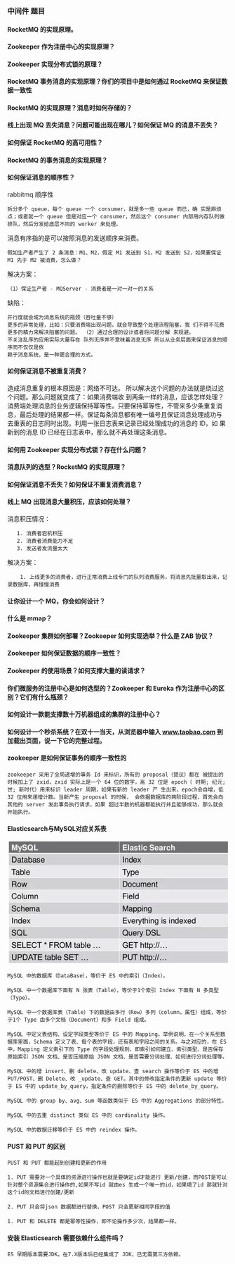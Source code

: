 ### 中间件 题目

#### RocketMQ 的实现原理。

#### Zookeeper 作为注册中心的实现原理？

#### Zookeeper 实现分布式锁的原理？

#### RocketMQ 事务消息的实现原理？你们的项目中是如何通过 RocketMQ 来保证数据一致性

#### RocketMQ 的实现原理？消息时如何存储的？

#### 线上出现 MQ 丢失消息？问题可能出现在哪儿？如何保证 MQ 的消息不丢失？

#### 如何保证 RocketMQ 的高可用性？

#### RocketMQ 的事务消息的实现原理？

#### 如何保证消息的顺序性？


rabbitmq 顺序性 

    拆分多个 queue，每个 queue 一个 consumer，就是多一些 queue 而已，确 实是麻烦点；或者就一个 queue 但是对应一个 consumer，然后这个 consumer 内部用内存队列做排队，然后分发给底层不同的 worker 来处理。

消息有序指的是可以按照消息的发送顺序来消费。 
    
    假如生产者产生了 2 条消息：M1、M2，假定 M1 发送到 S1，M2 发送到 S2，如果要保证 M1 先于 M2 被消费，怎么做？

解决方案： 
    
    （1）保证生产者 - MQServer - 消费者是一对一对一的关系

缺陷： 
    
    并行度就会成为消息系统的瓶颈（吞吐量不够） 
    更多的异常处理，比如：只要消费端出现问题，就会导致整个处理流程阻塞，我 们不得不花费更多的精力来解决阻塞的问题。 （2）通过合理的设计或者将问题分解 来规避。
    不关注乱序的应用实际大量存在 队列无序并不意味着消息无序 所以从业务层面来保证消息的顺序而不仅仅是依 
    赖于消息系统，是一种更合理的方式。

#### 如何保证消息不被重复消费？

造成消息重复的根本原因是：网络不可达。 所以解决这个问题的办法就是绕过这个问题。那么问题就变成了：如果消费端收 到两条一样的消息，应该怎样处理？ 消费端处理消息的业务逻辑保持幂等性。只要保持幂等性，不管来多少条重复消 息，最后处理的结果都一样。保证每条消息都有唯一编号且保证消息处理成功与 去重表的日志同时出现。利用一张日志表来记录已经处理成功的消息的 ID，如 果新到的消息 ID 已经在日志表中，那么就不再处理这条消息。

#### 如何用 Zookeeper 实现分布式锁？存在什么问题？

#### 消息队列的选型？RocketMQ 的实现原理？

#### 如何保证消息不丢失？如何保证不重复消费消息？



#### 线上 MQ 出现消息大量积压，应该如何处理？

   消息积压情况：
      
       1. 消费者宕机积压
       2. 消费者消费能力不足
       3. 发送者发流量太大
   
   解决方案：

        1. 上线更多的消费者，进行正常消费上线专门的队列消费服务，将消息先批量取出来，记录数据库，再慢慢消费

#### 让你设计一个 MQ，你会如何设计？

#### 什么是 mmap？

#### Zookeeper 集群如何部署？Zookeeper 如何实现选举？什么是 ZAB 协议？

#### Zookeeper 如何保证数据的顺序一致性？

#### Zookeeper 的使用场景？如何支撑大量的读请求？

#### 你们微服务的注册中心是如何选型的？Zookeeper 和 Eureka 作为注册中心的区别？它们有什么瓶颈？

#### 如何设计一款能支撑数十万机器组成的集群的注册中心？

#### 如何设计一个秒杀系统？在双十一当天，从浏览器中输入 www.taobao.com 到加载出页面，说一下它的完整过程。

#### zookeeper 是如何保证事务的顺序一致性的

    zookeeper 采用了全局递增的事务 Id 来标识，所有的 proposal（提议）都在 被提出的时候加上了 zxid，zxid 实际上是一个 64 位的数字，高 32 位是 epoch（ 时期; 纪元; 世; 新时代）用来标识 leader 周期，如果有新的 leader 产 生出来，epoch会自增，低 32 位用来递增计数。当新产生 proposal 的时候， 会依据数据库的两阶段过程，首先会向其他的 server 发出事务执行请求，如果 超过半数的机器都能执行并且能够成功，那么就会开始执行。

#### Elasticsearch与MySQL对应关系表

![](interview.assets/es与mysql对应.png)

    MySQL 中的数据库（DataBase），等价于 ES 中的索引（Index）。

    MySQL 中一个数据库下面有 N 张表（Table），等价于1个索引 Index 下面有 N 多类型（Type）。

    MySQL 中一个数据库表（Table）下的数据由多行（Row）多列（column，属性）组成，等价于1个 Type 由多个文档（Document）和多 Field 组成。

    MySQL 中定义表结构、设定字段类型等价于 ES 中的 Mapping。举例说明，在一个关系型数据库里面，Schema 定义了表、每个表的字段，还有表和字段之间的关系。与之对应的，在 ES 中，Mapping 定义索引下的 Type 的字段处理规则，即索引如何建立、索引类型、是否保存原始索引 JSON 文档、是否压缩原始 JSON 文档、是否需要分词处理、如何进行分词处理等。

    MySQL 中的增 insert、删 delete、改 update、查 search 操作等价于 ES 中的增 PUT/POST、删 Delete、改 _update、查 GET。其中的修改指定条件的更新 update 等价于 ES 中的 update_by_query，指定条件的删除等价于 ES 中的 delete_by_query。

    MySQL 中的 group by、avg、sum 等函数类似于 ES 中的 Aggregations 的部分特性。

    MySQL 中的去重 distinct 类似 ES 中的 cardinality 操作。

    MySQL 中的数据迁移等价于 ES 中的 reindex 操作。

#### PUST 和 PUT 的区别 

    PUST 和 PUT 都能起到创建和更新的作用 

    1. PUT 需要对一个具体的资源进行操作也就是要确定id才能进行 更新/创建，而POST是可以针对整个资源集合进行操作的,如果不写id 就由es 生成一个唯一的id，如果填了id 那就针对这个id的文档进行创建/更新

    2. PUT 只会将json 数据都进行替换，POST 只会更新相同字段的值

    1. PUT 和 DELETE 都是幂等性操作，即不论操作多少次，结果都一样。 
   
#### 安装 Elasticsearch 需要依赖什么组件吗？
    
    ES 早期版本需要JDK，在7.X版本后已经集成了 JDK，已无需第三方依赖。



